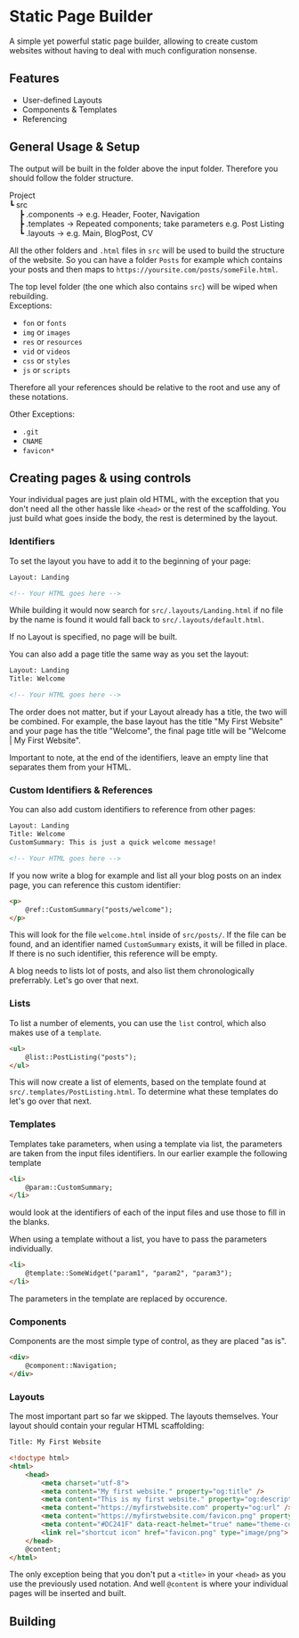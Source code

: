 ﻿# Static Page Builder
A simple yet powerful static page builder, allowing to create custom websites without having to deal with much configuration nonsense.

## Features
- User-defined Layouts
- Components &amp; Templates
- Referencing

## General Usage &amp; Setup
The output will be built in the folder above the input folder.
Therefore you should follow the folder structure.

Project  
┗ src  
&ensp;&ensp; ┣ .components → e.g. Header, Footer, Navigation  
&ensp;&ensp; ┣ .templates → Repeated components; take parameters e.g. Post Listing  
&ensp;&ensp; ┗ .layouts → e.g. Main, BlogPost, CV

All the other folders and `.html` files in `src` will be used to build the structure of the website.
So you can have a folder `Posts` for example which contains your posts and then maps to `https://yoursite.com/posts/someFile.html`.

The top level folder (the one which also contains `src`) will be wiped when rebuilding.  
Exceptions:
- `fon` or `fonts`
- `img` or `images`
- `res` or `resources`
- `vid` or `videos`
- `css` or `styles`
- `js` or `scripts`

Therefore all your references should be relative to the root and use any of these notations.

Other Exceptions:
- `.git`
- `CNAME`
- `favicon*`

## Creating pages & using controls
Your individual pages are just plain old HTML, with the exception that you don't need all the other hassle like `<head>` or the rest of the scaffolding.
You just build what goes inside the body, the rest is determined by the layout.

### Identifiers
To set the layout you have to add it to the beginning of your page:
```html
Layout: Landing

<!-- Your HTML goes here -->
```

While building it would now search for `src/.layouts/Landing.html` if no file by the name is found it would fall back to `src/.layouts/default.html`.

If no Layout is specified, no page will be built.

You can also add a page title the same way as you set the layout:
```html
Layout: Landing
Title: Welcome

<!-- Your HTML goes here -->
```
The order does not matter, but if your Layout already has a title, the two will be combined.
For example, the base layout has the title "My First Website" and your page has the title "Welcome", the final page title will be "Welcome | My First Website".

Important to note, at the end of the identifiers, leave an empty line that separates them from your HTML.

### Custom Identifiers &amp; References
You can also add custom identifiers to reference from other pages:
```html
Layout: Landing
Title: Welcome
CustomSummary: This is just a quick welcome message!

<!-- Your HTML goes here -->
```

If you now write a blog for example and list all your blog posts on an index page, you can reference this custom identifier:
```html
<p>
	@ref::CustomSummary("posts/welcome");
</p>
```
This will look for the file `welcome.html` inside of `src/posts/`.
If the file can be found, and an identifier named `CustomSummary` exists, it will be filled in place.
If there is no such identifier, this reference will be empty.

A blog needs to lists lot of posts, and also list them chronologically preferrably.
Let's go over that next.

### Lists
To list a number of elements, you can use the `list` control, which also makes use of a `template`.

```html
<ul>
	@list::PostListing("posts");
</ul>
```
This will now create a list of elements, based on the template found at `src/.templates/PostListing.html`.
To determine what these templates do let's go over that next.

### Templates
Templates take parameters, when using a template via list, the parameters are taken from the input files identifiers.
In our earlier example the following template
```html
<li>
	@param::CustomSummary;
</li>
```
would look at the identifiers of each of the input files and use those to fill in the blanks.

When using a template without a list, you have to pass the parameters individually.
```html
<li>
	@template::SomeWidget("param1", "param2", "param3");
</li>
```
The parameters in the template are replaced by occurence.

### Components
Components are the most simple type of control, as they are placed "as is".
```html
<div>
	@component::Navigation;
</div>
```

### Layouts
The most important part so far we skipped. The layouts themselves.
Your layout should contain your regular HTML scaffolding:
```html
Title: My First Website

<!doctype html>
<html>
	<head>
		<meta charset="utf-8">
		<meta content="My first website." property="og:title" />
		<meta content="This is my first website." property="og:description" />
		<meta content="https://myfirstwebsite.com" property="og:url" />
		<meta content="https://myfirstwebsite.com/favicon.png" property="og:image" />
		<meta content="#DC241F" data-react-helmet="true" name="theme-color" />
		<link rel="shortcut icon" href="favicon.png" type="image/png">
	</head>
	@content;
</html>
```
The only exception being that you don't put a `<title>` in your `<head>` as you use the previously used notation.
And well `@content` is where your individual pages will be inserted and built.

## Building